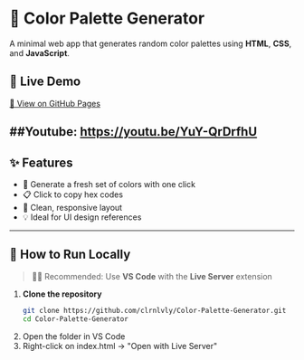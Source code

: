 # 🎨 Color Palette Generator

A minimal web app that generates random color palettes using **HTML**, **CSS**, and **JavaScript**.
## 🔗 Live Demo  
[🔗 View on GitHub Pages](https://clrnlvly.github.io/Color-Palette-Generator/)

##Youtube: https://youtu.be/YuY-QrDrfhU
---

## ✨ Features

- 🎲 Generate a fresh set of colors with one click
- 📋 Click to copy hex codes
- 🎨 Clean, responsive layout
- 💡 Ideal for UI design references

---

## 🚀 How to Run Locally

> 🧑‍💻 Recommended: Use **VS Code** with the **Live Server** extension

1. **Clone the repository**
   ```bash
   git clone https://github.com/clrnlvly/Color-Palette-Generator.git
   cd Color-Palette-Generator
2. Open the folder in VS Code
3. Right-click on index.html → "Open with Live Server"
